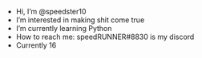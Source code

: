 - Hi, I’m @speedster10
- I’m interested in making shit come true 
- I’m currently learning Python 
- How to reach me: speedRUNNER#8830 is my discord
- Currently 16
<!---
speedster10/speedster10 is a ✨ special ✨ repository because its `README.md` (this file) appears on your GitHub profile.
You can click the Preview link to take a look at your changes.
--->
